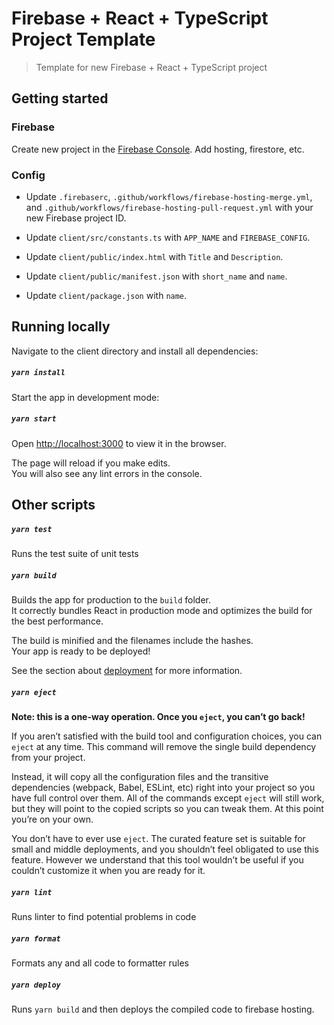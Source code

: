 # Firebase + React + TypeScript Project Template

> Template for new Firebase + React + TypeScript project

## Getting started

### Firebase

Create new project in the [Firebase Console](https://console.firebase.google.com/). Add hosting, firestore, etc.

### Config

- Update `.firebaserc`, `.github/workflows/firebase-hosting-merge.yml`, and `.github/workflows/firebase-hosting-pull-request.yml` with your new Firebase project ID.

- Update `client/src/constants.ts` with `APP_NAME` and `FIREBASE_CONFIG`.

- Update `client/public/index.html` with `Title` and `Description`.

- Update `client/public/manifest.json` with `short_name` and `name`.

- Update `client/package.json` with `name`.

## Running locally

Navigate to the client directory and install all dependencies:

##### `yarn install`

Start the app in development mode:

##### `yarn start`

Open [http://localhost:3000](http://localhost:3000) to view it in the browser.

The page will reload if you make edits.\
You will also see any lint errors in the console.

## Other scripts

##### `yarn test`

Runs the test suite of unit tests

##### `yarn build`

Builds the app for production to the `build` folder.\
It correctly bundles React in production mode and optimizes the build for the best performance.

The build is minified and the filenames include the hashes.\
Your app is ready to be deployed!

See the section about [deployment](https://facebook.github.io/create-react-app/docs/deployment) for more information.

##### `yarn eject`

**Note: this is a one-way operation. Once you `eject`, you can’t go back!**

If you aren’t satisfied with the build tool and configuration choices, you can `eject` at any time. This command will remove the single build dependency from your project.

Instead, it will copy all the configuration files and the transitive dependencies (webpack, Babel, ESLint, etc) right into your project so you have full control over them. All of the commands except `eject` will still work, but they will point to the copied scripts so you can tweak them. At this point you’re on your own.

You don’t have to ever use `eject`. The curated feature set is suitable for small and middle deployments, and you shouldn’t feel obligated to use this feature. However we understand that this tool wouldn’t be useful if you couldn’t customize it when you are ready for it.

##### `yarn lint`

Runs linter to find potential problems in code

##### `yarn format`

Formats any and all code to formatter rules

##### `yarn deploy`

Runs `yarn build` and then deploys the compiled code to firebase hosting.
